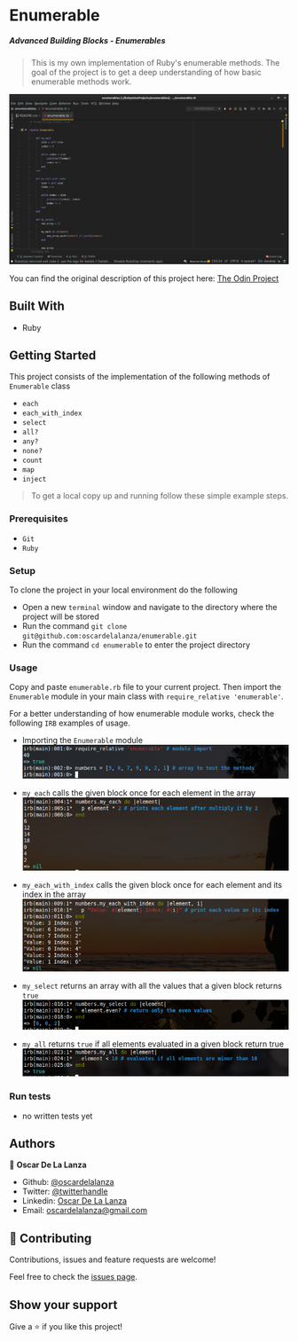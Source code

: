 # Enumerable

##### Advanced Building Blocks - Enumerables

> This is my own implementation of Ruby's enumerable methods. The goal of the project is to get a deep understanding of how basic enumerable methods work.


![screenshot](screenshots/enum.png)

You can find the original description of this project here: 
[The Odin Project](https://www.theodinproject.com/courses/ruby-programming/lessons/advanced-building-blocks)

## Built With

- Ruby

## Getting Started

This project consists of the implementation of the following methods of `Enumerable` class
- `each`
- `each_with_index`
- `select`
- `all?`
- `any?`
- `none?`
- `count`
- `map`
- `inject`

> To get a local copy up and running follow these simple example steps.
 
### Prerequisites

- `Git`
- `Ruby`

### Setup

To clone the project in your local environment do the following

- Open a new `terminal` window and navigate to the directory where the project will be stored
- Run the command `git clone git@github.com:oscardelalanza/enumerable.git`
- Run the command `cd enumerable` to enter the project directory

### Usage

Copy and paste `enumerable.rb` file to your current project. Then import the `Enumerable` module in your main class with 
`require_relative 'enumerable'`.

For a better understanding of how enumerable module works, check the following `IRB` examples of usage.

- Importing the `Enumerable` module
![import](screenshots/import.png)

- `my_each` calls the given block once for each element in the array
![my_each](screenshots/my_each.png)

- `my_each_with_index` calls the given block once for each element and its index in the array
![my_each_index](screenshots/my-each-index.png)  

- `my_select` returns an array with all the values that a given block returns `true`
![my_select](screenshots/my-select.png)

- `my_all` returns `true` if all elements evaluated in a given block return true
![my_all](screenshots/my-all.png) 


### Run tests

- no written tests yet

## Authors

👤 **Oscar De La Lanza**

- Github: [@oscardelalanza](https://github.com/oscardelalanza)
- Twitter: [@twitterhandle](https://twitter.com/oscardelalanza)
- Linkedin: [Oscar De La Lanza](https://linkedin.com/in/oscardelalanza/)
- Email: oscardelalanza@gmail.com

## 🤝 Contributing

Contributions, issues and feature requests are welcome!

Feel free to check the [issues page](issues/).

## Show your support

Give a ⭐️ if you like this project!

